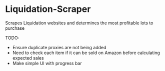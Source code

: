 # Liquidation-Scraper
Scrapes Liquidation websites and determines the most profitable lots to purchase

TODO:

  - Ensure duplicate proxies are not being added
  - Need to check each item if it can be sold on Amazon before calculating expected sales
  - Make simple UI with progress bar
